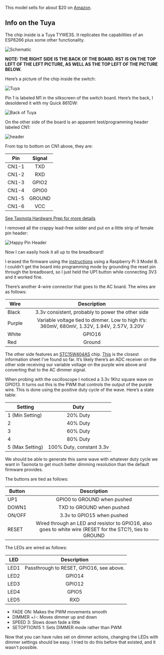 This model sells for about $20 on [Amazon](https://www.amazon.com/Martin-Jerry-SmartLife-Compatible-Assistant/dp/B07FXYSVR1?crid=C1ZOLL11DTUQ&keywords=martin+jerry+smart+switch&qid=1538081789&sprefix=martin+jerry&sr=8-1&ref=mp_s_a_1_1). 

## Info on the Tuya
The chip inside is a Tuya TYWE3S. It replicates the capabilities of an ESP8266 plus some other functionality.

![Schematic](https://raw.githubusercontent.com/hank/tasmota-contrib/master/image1.png)

**NOTE: THE RIGHT SIDE IS THE BACK OF THE BOARD. RST IS ON THE TOP LEFT OF THE LEFT PICTURE, AS WELL AS THE TOP LEFT OF THE PICTURE BELOW.**

Here’s a picture of the chip inside the switch:

![Tuya](https://raw.githubusercontent.com/hank/tasmota-contrib/master/image3.png)

Pin 1 is labeled M1 in the silkscreen of the switch board. Here’s the back, I desoldered it with my Quick 861DW:

![Back of Tuya](https://raw.githubusercontent.com/hank/tasmota-contrib/master/image4.png)

On the other side of the board is an apparent test/programming header labeled CN1:

![header](https://raw.githubusercontent.com/hank/tasmota-contrib/master/image2.png)

From top to bottom on CN1 above, they are:

| Pin        | Signal |
| ------ |:-----:|
| CN1-1 | TXD |
| CN1-2 | RXD |
| CN1-3 | GPIO2 |
| CN1-4 | GPIO0 |
| CN1-5 | GROUND | 
| CN1-6 | VCC |

[See Tasmota Hardware Prep for more details](../Getting-Started#hardware-preparation)

I removed all the crappy lead-free solder and put on a little strip of female pin header:

![Happy Pin Header](https://raw.githubusercontent.com/hank/tasmota-contrib/master/image5.png)

Now I can easily hook it all up to the breadboard!

I erased the firmware using the [instructions](../Flash-Sonoff-using-Raspberry-Pi) using a Raspberry Pi 3 Model B. I couldn’t get the board into programming mode by grounding the reset pin through the breadboard, so I just held the UP1 button while connecting 3V3 and it worked fine.

There’s another 4-wire connector that goes to the AC board. The wires are as follows:

| Wire | Description |
| ------ |:-----:|
| Black | 3.3v consistent, probably to power the other side |
| Purple | Variable voltage tied to dimmer. Low to high it’s: 360mV, 680mV, 1.32V, 1.94V, 2.57V, 3.20V |
| White | GPIO16 |
| Red | Ground |

The other side features an [STC15W404AS](https://www.kynix.com/Detail/37918/STC15W404AS.html) chip. [This](http://www.stcmicro.com/datasheet/STC15W404S_Features.pdf) is the closest information sheet I’ve found so far. It’s likely there’s an ADC receiver on the other side receiving our variable voltage on the purple wire above and converting that to the AC dimmer signal.

When probing with the oscilloscope I noticed a 3.3v 1Khz square wave on GPIO13. It turns out this is the PWM that controls the output of the purple wire. This is done using the positive duty cycle of the wave. Here’s a state table:

| Setting | Duty |
| ------ |:-----:|
| 1 (Min Setting) | 20% Duty |
| 2 | 40% Duty |
| 3 | 60% Duty |
| 4 | 80% Duty |
| 5 (Max Setting) | 100% Duty, constant 3.3v |

We should be able to generate this same wave with whatever duty cycle we want in Tasmota to get much better dimming resolution than the default firmware provides.

The buttons are tied as follows:

| Button | Description |
| ------ |:-----:|
| UP1 | GPIO0 to GROUND when pushed |
| DOWN1 | TXD to GROUND when pushed |
| ON/OFF | 3.3v to GPIO15 when pushed |
| RESET | Wired through an LED and resistor to GPIO16, also goes to white wire (RESET for the STC?), ties to GROUND |

The LEDs are wired as follows:

| LED | Description |
| ------ |:-----:|
| LED1 | Passthrough to RESET, GPIO16, see above. |
| LED2 | GPIO14 |
| LED3 | GPIO12 |
| LED4 | GPIO5 |
| LED5 | RXD |



* FADE ON: Makes the PWM movements smooth
* DIMMER +/-: Moves dimmer up and down
* SPEED 3: Slows down fade a little
* SETOPTION15 1: Sets DIMMER mode rather than PWM

Now that you can have rules set on dimmer actions, changing the LEDs with dimmer settings should be easy. I tried to do this before that existed, and it wasn't possible.
